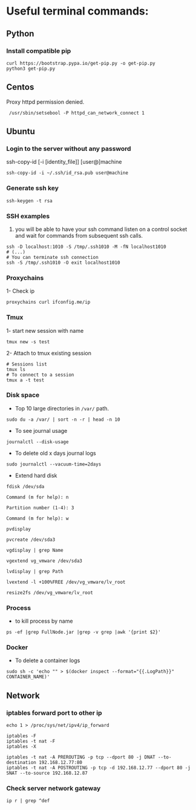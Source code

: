 # Useful terminal commands:

## Python

### Install compatible pip 
```
curl https://bootstrap.pypa.io/get-pip.py -o get-pip.py
python3 get-pip.py
```

## Centos
Proxy httpd permission denied.

```  /usr/sbin/setsebool -P httpd_can_network_connect 1 ```



## Ubuntu

### Login to the server without any password
ssh-copy-id [-i [identity_file]] [user@]machine

``` ssh-copy-id -i ~/.ssh/id_rsa.pub user@machine ```

### Generate ssh key

``` ssh-keygen -t rsa ```

### SSH examples

1. you will be able to have your ssh command listen on a control socket and wait for commands from subsequent ssh calls.
```
ssh -D localhost:1010 -S /tmp/.ssh1010 -M -fN localhost1010
# (...)
# You can terminate ssh connection
ssh -S /tmp/.ssh1010 -O exit localhost1010

```
### Proxychains
1- Check ip
 ````
 proxychains curl ifconfig.me/ip
 ````

### Tmux

1- start new session with name
```
tmux new -s test
```

2- Attach to tmux existing session
```
# Sessions list
tmux ls
# To connect to a session
tmux a -t test
```

### Disk space
- Top 10 large directories in `/var/` path.
```
sudo du -a /var/ | sort -n -r | head -n 10
```

- To see journal usage
```
journalctl --disk-usage
```
- To delete old x days journal logs
```
sudo journalctl --vacuum-time=2days
```
- Extend hard disk
```
fdisk /dev/sda

Command (m for help): n

Partition number (1-4): 3

Command (m for help): w
```
```
pvdisplay

pvcreate /dev/sda3
```
```
vgdisplay | grep Name

vgextend vg_vmware /dev/sda3
```
```
lvdisplay | grep Path

lvextend -l +100%FREE /dev/vg_vmware/lv_root

resize2fs /dev/vg_vmware/lv_root 
```


### Process
- to kill process by name
```
ps -ef |grep FullNode.jar |grep -v grep |awk '{print $2}'
```
### Docker
- To delete a container logs
```
sudo sh -c 'echo "" > $(docker inspect --format="{{.LogPath}}" CONTAINER_NAME)'
```

## Network

### iptables forward port to other ip
```
echo 1 > /proc/sys/net/ipv4/ip_forward

iptables -F
iptables -t nat -F
iptables -X

iptables -t nat -A PREROUTING -p tcp --dport 80 -j DNAT --to-destination 192.168.12.77:80
iptables -t nat -A POSTROUTING -p tcp -d 192.168.12.77 --dport 80 -j SNAT --to-source 192.168.12.87
```


### Check server network gateway
``` ip r | grep ^def ```
